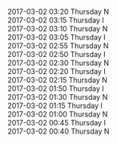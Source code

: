 2017-03-02 03:20 Thursday  N  
2017-03-02 03:15 Thursday  I  
2017-03-02 03:10 Thursday  N  
2017-03-02 03:05 Thursday  I  
2017-03-02 02:55 Thursday  N  
2017-03-02 02:50 Thursday  I  
2017-03-02 02:30 Thursday  N  
2017-03-02 02:20 Thursday  I  
2017-03-02 02:15 Thursday  N  
2017-03-02 01:50 Thursday  I  
2017-03-02 01:30 Thursday  N  
2017-03-02 01:15 Thursday  I  
2017-03-02 01:00 Thursday  N  
2017-03-02 00:45 Thursday  I  
2017-03-02 00:40 Thursday  N  
